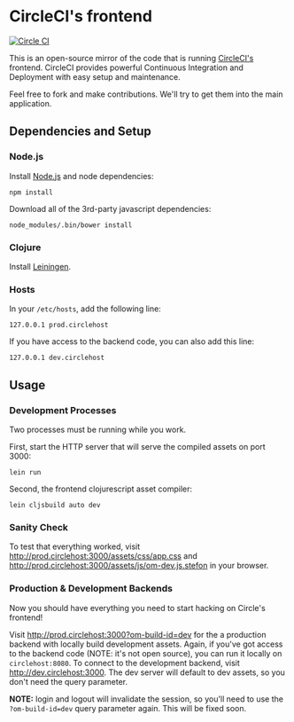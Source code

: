 # CircleCI's frontend

[![Circle CI](https://circleci.com/gh/circleci/frontend.svg?style=svg)](https://circleci.com/gh/circleci/frontend)

This is an open-source mirror of the code that is running
[CircleCI's](https://circleci.com) frontend. CircleCI provides powerful
Continuous Integration and Deployment with easy setup and maintenance.

Feel free to fork and make contributions. We'll try to get them into the main
application.


## Dependencies and Setup

### Node.js

Install [Node.js](http://nodejs.org/) and node dependencies:

```
npm install
```

Download all of the 3rd-party javascript dependencies:

```
node_modules/.bin/bower install
```

### Clojure

Install [Leiningen](http://leiningen.org/).

### Hosts

In your `/etc/hosts`, add the following line:

```
127.0.0.1 prod.circlehost
```

If you have access to the backend code, you can also add this line:

```
127.0.0.1 dev.circlehost
```


## Usage

### Development Processes

Two processes must be running while you work.

First, start the HTTP server that will serve the compiled assets on port 3000:

```
lein run
```

Second, the frontend clojurescript asset compiler:

```
lein cljsbuild auto dev
```

### Sanity Check

To test that everything worked, visit
http://prod.circlehost:3000/assets/css/app.css and
http://prod.circlehost:3000/assets/js/om-dev.js.stefon in your browser.

### Production & Development Backends

Now you should have everything you need to start hacking on Circle's frontend!

Visit http://prod.circlehost:3000?om-build-id=dev for the a production backend
with locally build development assets. Again, if you've got access to the
backend code (NOTE: it's not open source), you can run it locally on
`circlehost:8080`. To connect to the development backend, visit
http://dev.circlehost:3000. The dev server will default to dev assets, so you
don't need the query parameter.

**NOTE:** login and logout will invalidate the session, so you'll need to use
the `?om-build-id=dev` query parameter again. This will be fixed soon.
